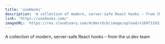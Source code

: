 ```yaml
---
title: 'useHooks'
description: 'A collection of modern, server-safe React hooks – from the ui.dev team'
link: 'https://usehooks.com/'
imageURL: 'https://res.cloudinary.com/dc6mrv5cb/image/upload/v1697319331/personal-resources/react/usehooks.com__oeztst.png'
---
```

A collection of modern, server-safe React hooks – from the ui.dev team